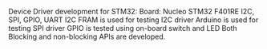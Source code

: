 Device Driver development for STM32:
Board: Nucleo STM32 F401RE
I2C, SPI, GPIO, UART
I2C FRAM is used for testing I2C driver
Arduino is used for testing SPI driver
GPIO is tested using on-board switch and LED
Both Blocking and non-blocking APIs are developed.
